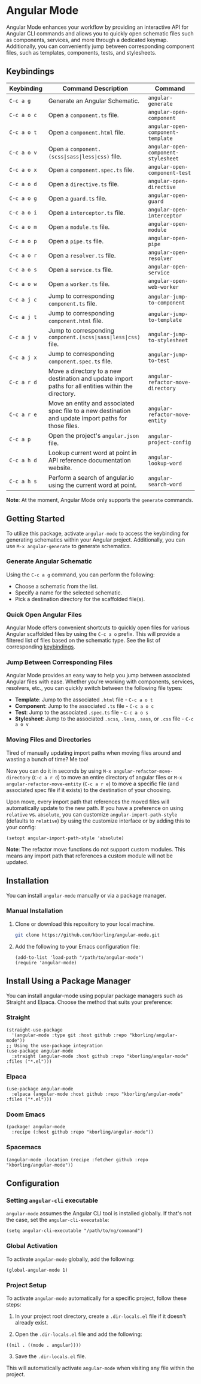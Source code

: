 # Angular Mode

Angular Mode enhances your workflow by providing an interactive API for Angular CLI commands and allows you to quickly open schematic files such as components, services, and more through a dedicated keymap. Additionally, you can conveniently jump between corresponding component files, such as templates, components, tests, and stylesheets.

## Keybindings

| Keybinding  | Command Description                                                                                   | Command                             |
|-------------|-------------------------------------------------------------------------------------------------------|-------------------------------------|
| `C-c a g`   | Generate an Angular Schematic.                                                                        | `angular-generate`                  |
| `C-c a o c` | Open a `component.ts` file.                                                                           | `angular-open-component`            |
| `C-c a o t` | Open a `component.html` file.                                                                         | `angular-open-component-template`   |
| `C-c a o v` | Open a `component.(scss\|sass\|less\|css)` file.                                                      | `angular-open-component-stylesheet` |
| `C-c a o x` | Open a `component.spec.ts` file.                                                                      | `angular-open-component-test`       |
| `C-c a o d` | Open a `directive.ts` file.                                                                           | `angular-open-directive`            |
| `C-c a o g` | Open a `guard.ts` file.                                                                               | `angular-open-guard`                |
| `C-c a o i` | Open a `interceptor.ts` file.                                                                         | `angular-open-interceptor`          |
| `C-c a o m` | Open a `module.ts` file.                                                                              | `angular-open-module`               |
| `C-c a o p` | Open a `pipe.ts` file.                                                                                | `angular-open-pipe`                 |
| `C-c a o r` | Open a `resolver.ts` file.                                                                            | `angular-open-resolver`             |
| `C-c a o s` | Open a `service.ts` file.                                                                             | `angular-open-service`              |
| `C-c a o w` | Open a `worker.ts` file.                                                                              | `angular-open-web-worker`           |
| `C-c a j c` | Jump to corresponding `component.ts` file.                                                            | `angular-jump-to-component`         |
| `C-c a j t` | Jump to corresponding `component.html` file.                                                          | `angular-jump-to-template`          |
| `C-c a j v` | Jump to corresponding `component.(scss\|sass\|less\|css)` file.                                       | `angular-jump-to-stylesheet`        |
| `C-c a j x` | Jump to corresponding `component.spec.ts` file.                                                       | `angular-jump-to-test`              |
| `C-c a r d` | Move a directory to a new destination and update import paths for all entities within the directory.  | `angular-refactor-move-directory`   |
| `C-c a r e` | Move an entity and associated spec file to a new destination and update import paths for those files. | `angular-refactor-move-entity`      |
| `C-c a p`   | Open the project's `angular.json` file.                                                               | `angular-project-config`            |
| `C-c a h d` | Lookup current word at point in API reference documentation website.                                  | `angular-lookup-word`               |
| `C-c a h s` | Perform a search of angular.io using the current word at point.                                       | `angular-search-word`               |

**Note**: At the moment, Angular Mode only supports the `generate` commands.

## Getting Started

To utilize this package, activate `angular-mode` to access the keybinding for generating schematics within your Angular project. Additionally, you can use `M-x angular-generate` to generate schematics.

### Generate Angular Schematic

Using the `C-c a g` command, you can perform the following:

- Choose a schematic from the list.
- Specify a name for the selected schematic.
- Pick a destination directory for the scaffolded file(s).

### Quick Open Angular Files

Angular Mode offers convenient shortcuts to quickly open files for various Angular scaffolded files by using the `C-c a o` prefix. This will provide a filtered list of files based on the schematic type. See the list of corresponding [keybindings](#keybindings).

### Jump Between Corresponding Files

Angular Mode provides an easy way to help you jump between associated Angular files with ease. Whether you're working with components, services, resolvers, etc., you can quickly switch between the following file types:

- **Template**: Jump to the associated `.html` file - `C-c a o t`
- **Component**: Jump to the associated `.ts` file - `C-c a o c`
- **Test**: Jump to the associated `.spec.ts` file - `C-c a o s`
- **Stylesheet**: Jump to the associated `.scss`, `.less`, `.sass`, or `.css` file - `C-c a o v`

### Moving Files and Directories

Tired of manually updating import paths when moving files around and wasting a bunch of time? Me too!

Now you can do it in seconds by using `M-x angular-refactor-move-directory` (`C-c a r d`) to move an entire directory of angular files or `M-x angular-refactor-move-entity` (`C-c a r e`) to move a specific file (and associated spec file if it exists) to the destination of your choosing.

Upon move, every import path that references the moved files will automatically update to the new path. If you have a preference on using `relative` vs. `absolute`, you can customize `angular-import-path-style` (defaults to `relative`) by using the customize interface or by adding this to your config:

```elisp
(setopt angular-import-path-style 'absolute)
```

**Note**: The refactor move functions do not support custom modules. This means any import path that references a custom module will not be updated.

## Installation

You can install `angular-mode` manually or via a package manager.

### Manual Installation

1. Clone or download this repository to your local machine.

   ```sh
   git clone https://github.com/kborling/angular-mode.git
   ```

2. Add the following to your Emacs configuration file:

   ```elisp
   (add-to-list 'load-path "/path/to/angular-mode")
   (require 'angular-mode)
   ```

## Install Using a Package Manager
You can install angular-mode using popular package managers such as Straight and Elpaca. Choose the method that suits your preference:

### Straight
```elisp
(straight-use-package
  '(angular-mode :type git :host github :repo "kborling/angular-mode"))
;; Using the use-package integration
(use-package angular-mode
  :straight (angular-mode :host github :repo "kborling/angular-mode" :files ("*.el")))
```

### Elpaca
```elisp
(use-package angular-mode
  :elpaca (angular-mode :host github :repo "kborling/angular-mode" :files ("*.el")))
```

### Doom Emacs
```elisp
(package! angular-mode
  :recipe (:host github :repo "kborling/angular-mode"))
```

### Spacemacs
```elisp
(angular-mode :location (recipe :fetcher github :repo "kborling/angular-mode"))
```

## Configuration

### Setting `angular-cli` executable

`angular-mode` assumes the Angular CLI tool is installed globally. If that's not the case, set the `angular-cli-executable`:

```elisp
(setq angular-cli-executable "/path/to/ng/command")
```

### Global Activation
To activate `angular-mode` globally, add the following:
```elisp
(global-angular-mode 1)
```

### Project Setup
To activate `angular-mode` automatically for a specific project, follow these steps:

1. In your project root directory, create a `.dir-locals.el` file if it doesn't already exist.

2. Open the `.dir-locals.el` file and add the following:

```elisp
((nil . ((mode . angular))))
```

3. Save the `.dir-locals.el` file.

This will automatically activate `angular-mode` when visiting any file within the project.
